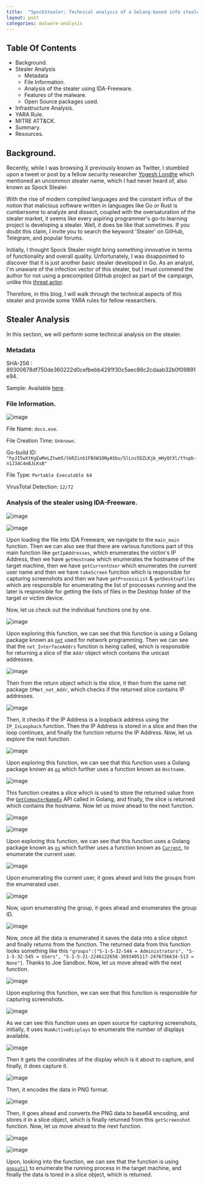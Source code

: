 ```yaml
---
title:  "SpockStealer: Technical analysis of a Golang-based info stealer."
layout: post
categories: malware-analysis
---
```



## Table Of Contents

- Background.
- Stealer Analysis
    - Metadata
    - File Information.
    - Analysis of the stealer using IDA-Freeware.
    - Features of the malware.
    - Open Source packages used.
- Infrastructure Analysis.
- YARA Rule.
- MITRE ATT&CK.
- Summary.
- Resources.



## Background.

Recently, while I was browsing X previously known as Twitter, I stumbled upon a tweet or post by a fellow security researcher
[Yogesh Londhe](https://twitter.com/suyog41) which mentioned an uncommon stealer name, which I had never heard of, also known as Spock Stealer.

With the rise of modern compiled languages and the constant influx of the notion that malicious software written in languages like Go or Rust is cumbersome to analyze and dissect, coupled with the oversaturation of the stealer market, it seems like every aspiring programmer's go-to learning project is developing a stealer. Well, it does be like that sometimes. If you doubt this claim, I invite you to search the keyword 'Stealer' on GitHub, Telegram, and popular forums.

Initially, I thought Spock Stealer might bring something innovative in terms of functionality and overall quality. Unfortunately, I was disappointed to discover that it is just another basic stealer developed in Go. As an analyst, I'm unaware of the infection vector of this stealer, but I must commend the author for not using a precompiled GitHub project as part of the campaign, unlike this [threat actor](https://xelemental.github.io/Golang-based-credential-stealer-targets-Indian-Airforce-Officials/).

Therefore, in this blog, I will walk through the technical aspects of this stealer and provide some YARA rules for fellow researchers.


## Stealer Analysis

In this section, we will perform some technical analysis on the stealer. 


### Metadata

SHA-256 : 89300678df750de360222d0cefbebb4291f30c5aec86c2cdaab32b0f09891e94.

Sample: Available [here](https://bazaar.abuse.ch/sample/89300678df750de360222d0cefbebb4291f30c5aec86c2cdaab32b0f09891e94).


### File Information.


![image](https://github.com/xelemental/xelemental.github.io/assets/49472311/8c584a7f-3420-46e0-8bfb-60fcdca98084)


File Name: `docx.exe`.

File Creation Time: `Unknown`.

Go-build ID: `"hyJI5wXtKgEwMeLZtwm5/SkRZinb1FBXW1ONyASbu/SlLnz5DZLKjb_mHyQtXl/tYupb-n1J34C4eBJLKsB"`

File Type: `Portable Executable 64`

VirusTotal Detection: `12/72` 



### Analysis of the stealer using IDA-Freeware.


![image](https://github.com/xelemental/xelemental.github.io/assets/49472311/85630011-b5b9-435b-bb8f-d709ed0f99af)


![image](https://github.com/xelemental/xelemental.github.io/assets/49472311/a5470867-0205-44bf-856b-30096cc6b946)


Upon loading the file into IDA Freeware, we navigate to the `main_main` function. Then we can also see that there are various functions part of this main function like `getIpAddresses`, which enumerates the victim's IP Address, then we have `getHostname` which enumerates the hostname of the target machine, then we have  `getCurrentUser` which enumerates the current user name  and then we have `takeScreen` function which is responsible for capturing screenshots and then we have `getProcessList` & `getDesktopFiles` which are responsible for enumerating the list of processes running and the later is responsible for getting the lists of files in the Desktop folder of the target or victim device. 

Now, let us check out the individual functions one by one. 


![image](https://github.com/xelemental/xelemental.github.io/assets/49472311/9adf0d1d-4966-4097-b209-0e5bc5d19e11)

Upon exploring this function, we can see that this function is using a Golang package known as  [`net`](https://pkg.go.dev/net) used for network programming. Then we can see that the `net_InterfaceAddrs` function is being called, which is responsible for returning a slice of the `Addr` object which contains the unicast addresses.

![image](https://github.com/xelemental/xelemental.github.io/assets/49472311/9ad23418-a174-4016-b59c-361ba049e463)

Then from the return object which is the slice, it then from the same net package `IPNet_net_Addr`, which checks if the returned slice contains IP addresses. 

![image](https://github.com/xelemental/xelemental.github.io/assets/49472311/e5c6efdf-f1c6-49a4-8887-1d44aa46a099)


Then, it checks if the IP Address is a loopback address using the `IP_IsLoopback` function. Then the IP Address is stored in a slice and then the loop continues, and finally the function returns the IP Address. Now, let us explore the next function. 

![image](https://github.com/xelemental/xelemental.github.io/assets/49472311/7022d963-67b9-49f0-8ccd-61c1c14d076f)

Upon exploring this function, we can see that this function uses a Golang package known as [`os`](https://pkg.go.dev/os#Hostname) which further uses a function known as `Hostname`. 

![image](https://github.com/xelemental/xelemental.github.io/assets/49472311/92fc7f6f-1feb-4cab-90d4-bd6612e8713a)

This function creates a slice which is used to store the returned value from the [`GetComputerNameEx`](https://learn.microsoft.com/en-us/windows/win32/api/sysinfoapi/nf-sysinfoapi-getcomputernameexa) API called in Golang, and finally, the slice is returned which contains the hostname. Now let us move ahead to the next function. 

![image](https://github.com/xelemental/xelemental.github.io/assets/49472311/3db5046b-4c4a-4526-893a-bc93e94d2cdf)

![image](https://github.com/xelemental/xelemental.github.io/assets/49472311/ebb62ac3-e6a9-4a3e-8777-37426137c193)


Upon exploring this function, we can see that this function uses a Golang package known as [`os`](https://pkg.go.dev/os) which further uses a function known as [`Current`](https://cs.opensource.google/go/go/+/refs/tags/go1.22.0:src/os/user/lookup.go;drc=185766de0ff2810ee018501addb1f58be2226856;l=21), to enumerate the current user. 

![image](https://github.com/xelemental/xelemental.github.io/assets/49472311/926d20c3-263d-440a-b274-3c55b41d39e7)


Upon enumerating the current user, it goes ahead and lists the groups from the enumerated user. 

![image](https://github.com/xelemental/xelemental.github.io/assets/49472311/9aed017b-8940-4473-a0e3-712d3ed5c841)

Now, upon enumerating the group, it goes ahead and enumerates the group ID. 


![image](https://github.com/xelemental/xelemental.github.io/assets/49472311/19e3343e-70e5-407d-aaf8-dcb4467f4d6c)


Now, once all the data is enumerated it saves the data into a slice object and finally returns from the function. The returned data from this function looks something like this `"groups":["S-1-5-32-544 = Administrators", "S-1-5-32-545 = Users", "S-1-5-21-2246122658-3693405117-2476756634-513 = None"]`. Thanks to Joe Sandbox.  Now, let us move ahead with the next function. 


![image](https://github.com/xelemental/xelemental.github.io/assets/49472311/51aa8962-b465-4a9a-8c9e-b40d8a892314)


Upon exploring this function, we can see that this function is responsible for capturing screenshots. 

![image](https://github.com/xelemental/xelemental.github.io/assets/49472311/3638fc18-c644-4fbb-a5dd-6d4092fd04e6)


As we can see this function uses an open source for capturing screenshots, initially, it uses `NumActiveDisplays` to enumerate the number of displays available. 

![image](https://github.com/xelemental/xelemental.github.io/assets/49472311/6f0bffee-9587-4788-aec9-4098a6c9aea1)


Then it gets the coordinates of the display which is it about to capture, and finally, it does capture it. 


![image](https://github.com/xelemental/xelemental.github.io/assets/49472311/67f7cb2d-614e-446e-8601-67d5e25e53d1)

Then, it encodes the data in PNG format. 


![image](https://github.com/xelemental/xelemental.github.io/assets/49472311/ec8b9457-33ef-4e45-abf8-926b6e7e3c07)


Then, it goes ahead and converts the PNG data to base64 encoding, and stores it in a slice object, which is finally returned from this `getScreenshot` function.  Now, let us move ahead to the next function. 


![image](https://github.com/xelemental/xelemental.github.io/assets/49472311/3fdf1cf5-3776-407b-ad0c-8238ef45b1fe)


![image](https://github.com/xelemental/xelemental.github.io/assets/49472311/72055331-d6a0-4c7e-b003-87f13014fcf7)



Upon, looking into the function, we can see that the function is using [`gopsutil`](https://github.com/shirou/gopsutil/tree/master/process) to enumerate the running process in the target machine, and finally the data is tored in a slice object, which is returned. 










